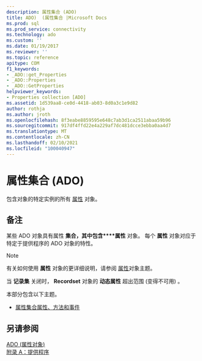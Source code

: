 ```yaml
---
description: 属性集合 (ADO)
title: ADO)  (属性集合 |Microsoft Docs
ms.prod: sql
ms.prod_service: connectivity
ms.technology: ado
ms.custom: ''
ms.date: 01/19/2017
ms.reviewer: ''
ms.topic: reference
apitype: COM
f1_keywords:
- _ADO::get_Properties
- _ADO::Properties
- _ADO::GetProperties
helpviewer_keywords:
- Properties collection [ADO]
ms.assetid: 1d539aa8-ce0d-4418-ab03-8d0a3c1e9d82
author: rothja
ms.author: jroth
ms.openlocfilehash: 8f3eabe8859595e648c7ab3d1ca2511abaa59b96
ms.sourcegitcommit: 917df4ffd22e4a229af7dc481dcce3ebba0aa4d7
ms.translationtype: MT
ms.contentlocale: zh-CN
ms.lasthandoff: 02/10/2021
ms.locfileid: "100040947"
---
```

# <a name="properties-collection-ado"></a>属性集合 (ADO)
包含对象的特定实例的所有 [属性](./property-object-ado.md) 对象。  
  
## <a name="remarks"></a>备注  
 某些 ADO 对象具有属性 **集合，其中包含****属性** 对象。 每个 **属性** 对象对应于特定于提供程序的 ADO 对象的特性。  
  
> [!NOTE]
>  有关如何使用 **属性** 对象的更详细说明，请参阅 [属性](./property-object-ado.md)对象主题。  
  
 当 **记录集** 关闭时， **Recordset** 对象的 **动态属性** 超出范围 (变得不可用) 。  
  
 本部分包含以下主题。  
  
-   [属性集合属性、方法和事件](./properties-collection-properties-methods-and-events.md)  
  
## <a name="see-also"></a>另请参阅  
 [ADO (属性对象) ](./property-object-ado.md)   
 [附录 A：提供程序](../../guide/appendixes/appendix-a-providers.md)